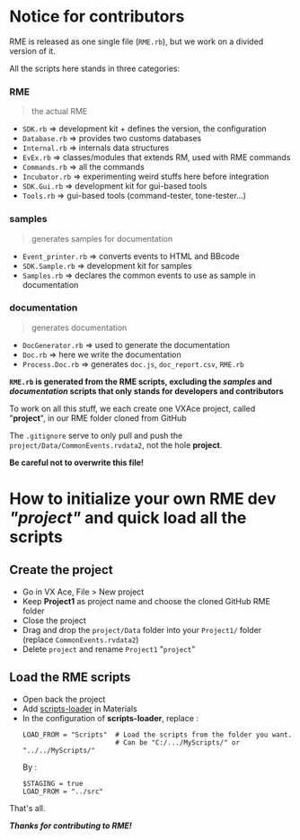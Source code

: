 # Notice for contributors

RME is released as one single file (`RME.rb`), but we work on a divided version of it.

All the scripts here stands in three categories:

### RME
> the actual RME
- `SDK.rb` => development kit + defines the version, the configuration
- `Database.rb` => provides two customs databases
- `Internal.rb` => internals data structures
- `EvEx.rb` => classes/modules that extends RM, used with RME commands
- `Commands.rb` => all the commands
- `Incubator.rb` => experimenting weird stuffs here before integration
- `SDK.Gui.rb` => development kit for gui-based tools
- `Tools.rb` => gui-based tools (command-tester, tone-tester...)
### samples
> generates samples for documentation
- `Event_printer.rb` => converts events to HTML and BBcode
- `SDK.Sample.rb` => development kit for samples
- `Samples.rb` => declares the common events to use as sample in documentation
### documentation
> generates documentation
- `DocGenerator.rb` => used to generate the documentation
- `Doc.rb` => here we write the documentation
- `Process.Doc.rb` => generates `doc.js`, `doc_report.csv`, `RME.rb`

**`RME.rb` is generated from the RME scripts, excluding the *samples* and *documentation* scripts that only stands for developers and contributors**

To work on all this stuff, we each create one VXAce project, called "**project**", in our RME folder cloned from GitHub

The `.gitignore` serve to only pull and push the `project/Data/CommonEvents.rvdata2`, not the hole **project**.

**Be careful not to overwrite this file!**

# How to initialize your own RME dev *"project"* and quick load all the scripts

## Create the project
- Go in VX Ace, File > New project
- Keep **Project1** as project name and choose the cloned GitHub RME folder
- Close the project
- Drag and drop the `project/Data` folder into your `Project1/` folder (replace `CommonEvents.rvdata2`)
- Delete `project` and rename `Project1` "`project`"

## Load the RME scripts
- Open back the project
- Add [scripts-loader](https://github.com/RMEx/scripts-externalizer/blob/master/scripts-loader.rb) in Materials
- In the configuration of **scripts-loader**, replace :
  ```
  LOAD_FROM = "Scripts"  # Load the scripts from the folder you want.
                         # Can be "C:/.../MyScripts/" or "../../MyScripts/"
  ```
  By :
  ```
  $STAGING = true
  LOAD_FROM = "../src"
  ```
That's all.

***Thanks for contributing to RME!***